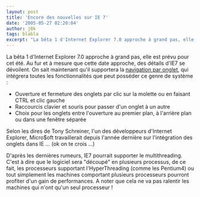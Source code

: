 ```yaml
---
layout: post
title: 'Encore des nouvelles sur IE 7'
date: '2005-05-27 02:20:04'
author: j0k
tags: blabla
excerpt: "La bêta 1 d'Internet Explorer 7.0 approche à grand pas, elle est prévu pour cet été. Au fur et à mesure que cette date approche, des détails d'IE7 se dévoilent.     \nOn sait maintenant qu'il supportera la [navigation par onglet](http://www.j0k3r.net/news-internet-explorer-7-integrera-des-onglets-458.html), qui intégrera toutes les fonctionnalités que peut      …"
---
```


La bêta 1 d'Internet Explorer 7.0 approche à grand pas, elle est prévu pour cet été. Au fur et à mesure que cette date approche, des détails d'IE7 se dévoilent.
On sait maintenant qu'il supportera la [navigation par onglet](http://www.j0k3r.net/news-internet-explorer-7-integrera-des-onglets-458.html), qui intégrera toutes les fonctionnalités que peut posséder ce genre de système :

* Ouverture et fermeture des onglets par clic sur la molette ou en faisant CTRL et clic gauche
* Raccourcis clavier et souris pour passer d'un onglet à un autre
* Choix pour les onglets entre l'ouverture au premier plan, à l'arrière plan ou dans une fenêtre séparée

Selon les dires de Tony Schreiner, l'un des développeurs d'Internet Explorer, Micro$oft travaillerait depuis l'année dernière sur l'intégration des onglets dans IE ... (ok on te crois ...)

D'après les dernières rumeurs, IE7 pourrait supporter le multithreading. C'est à dire que le logiciel sera "découpé" en plusieurs processus, de ce fait, les processeurs supportant l'HyperThreading (comme les Pentium4) ou tout simplement les machines comportant plusieurs processeurs pourront profiter d'un gain de performances. A noter que cela ne va pas ralentir les machines qui n'ont qu'un seul processeur !
